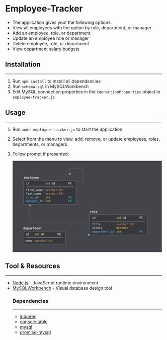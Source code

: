 # Employee-Tracker

* The application gives yout the following options:
* View all employees with the option by role, department, or manager
* Add an employee, role, or department
* Update an employee role or manager
* Delete employee, role, or department
* View department salary budgets

## Installation
---
1. Run `npm install` to install all dependencies
2. Run `schema.sql` in MySQLWorkbench   
3. Edit MySQL connection properties in the `connectionProperties` object in `employee-tracker.js`

## Usage
---
1. Run `node employee-tracker.js` to start the application
2. Select from the menu to view, add, remove, or update employees, roles, departments, or managers:

    

3. Follow prompt if presented:

    ![](images/sample.png)

## Tool & Resources
---
* [Node.js](https://nodejs.org/en/) - JavaScript runtime environment
* [MySQLWorkbench](https://www.mysql.com/products/workbench/) - Visual database design tool
    ### Dependencies
    ---
    * [inquirer](https://www.npmjs.com/package/inquirer) 
   * [console.table](https://www.npmjs.com/package/console.table) 
    * [mysql](https://www.npmjs.com/package/mysql) 
    * [promise-mysql](https://www.npmjs.com/package/promise-mysql) 

